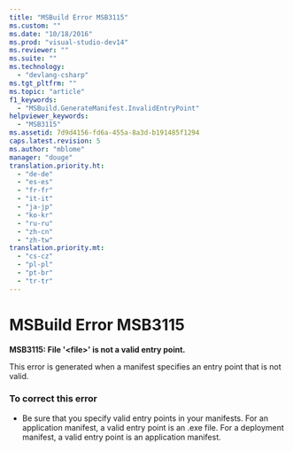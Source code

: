 ```yaml
---
title: "MSBuild Error MSB3115"
ms.custom: ""
ms.date: "10/18/2016"
ms.prod: "visual-studio-dev14"
ms.reviewer: ""
ms.suite: ""
ms.technology: 
  - "devlang-csharp"
ms.tgt_pltfrm: ""
ms.topic: "article"
f1_keywords: 
  - "MSBuild.GenerateManifest.InvalidEntryPoint"
helpviewer_keywords: 
  - "MSB3115"
ms.assetid: 7d9d4156-fd6a-455a-8a3d-b191485f1294
caps.latest.revision: 5
ms.author: "mblome"
manager: "douge"
translation.priority.ht: 
  - "de-de"
  - "es-es"
  - "fr-fr"
  - "it-it"
  - "ja-jp"
  - "ko-kr"
  - "ru-ru"
  - "zh-cn"
  - "zh-tw"
translation.priority.mt: 
  - "cs-cz"
  - "pl-pl"
  - "pt-br"
  - "tr-tr"
---
```

# MSBuild Error MSB3115
**MSB3115: File '\<file>' is not a valid entry point.**  
  
 This error is generated when a manifest specifies an entry point that is not valid.  
  
### To correct this error  
  
-   Be sure that you specify valid entry points in your manifests. For an application manifest, a valid entry point is an .exe file. For a deployment manifest, a valid entry point is an application manifest.